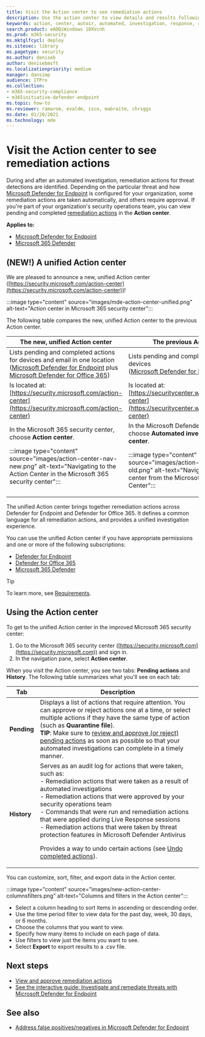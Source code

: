 ```yaml
---
title: Visit the Action center to see remediation actions
description: Use the action center to view details and results following an automated investigation
keywords: action, center, autoir, automated, investigation, response, remediation
search.product: eADQiWindows 10XVcnh
ms.prod: m365-security
ms.mktglfcycl: deploy
ms.sitesec: library
ms.pagetype: security
ms.author: deniseb
author: denisebmsft
ms.localizationpriority: medium
manager: dansimp
audience: ITPro
ms.collection: 
- m365-security-compliance
- m365initiative-defender-endpoint
ms.topic: how-to
ms.reviewer: ramarom, evaldm, isco, mabraitm, chriggs
ms.date: 01/28/2021
ms.technology: mde
---
```


# Visit the Action center to see remediation actions

During and after an automated investigation, remediation actions for threat detections are identified. Depending on the particular threat and how [Microsoft Defender for Endpoint](https://docs.microsoft.com/windows/security/threat-protection) is configured for your organization, some remediation actions are taken automatically, and others require approval. If you're part of your organization's security operations team, you can view pending and completed [remediation actions](manage-auto-investigation.md#remediation-actions) in the **Action center**. 


**Applies to:**
- [Microsoft Defender for Endpoint](https://go.microsoft.com/fwlink/p/?linkid=2146631)
- [Microsoft 365 Defender](https://go.microsoft.com/fwlink/?linkid=2118804)

## (NEW!) A unified Action center


We are pleased to announce a new, unified Action center ([https://security.microsoft.com/action-center](https://security.microsoft.com/action-center))!

:::image type="content" source="images/mde-action-center-unified.png" alt-text="Action center in Microsoft 365 security center":::

The following table compares the new, unified Action center to the previous Action center.

|The new, unified Action center  |The previous Action center  |
|---------|---------|
|Lists pending and completed actions for devices and email in one location <br/>([Microsoft Defender for Endpoint](microsoft-defender-advanced-threat-protection.md) plus [Microsoft Defender for Office 365](https://docs.microsoft.com/microsoft-365/security/office-365-security/office-365-atp))|Lists pending and completed actions for devices <br/> ([Microsoft Defender for Endpoint](microsoft-defender-advanced-threat-protection.md) only)   |
|Is located at:<br/>[https://security.microsoft.com/action-center](https://security.microsoft.com/action-center)         |Is located at:<br/>[https://securitycenter.windows.com/action-center](https://securitycenter.windows.com/action-center)     |
| In the Microsoft 365 security center, choose **Action center**. <p>:::image type="content" source="images/action-center-nav-new.png" alt-text="Navigating to the Action Center in the Microsoft 365 security center"::: | In the Microsoft Defender Security Center, choose **Automated investigations** > **Action center**. <p>:::image type="content" source="images/action-center-nav-old.png" alt-text="Navigating to the Action center from the Microsoft Defender Security Center":::  |

The unified Action center brings together remediation actions across Defender for Endpoint and Defender for Office 365. It defines a common language for all remediation actions, and provides a unified investigation experience. 

You can use the unified Action center if you have appropriate permissions and one or more of the following subscriptions:
- [Defender for Endpoint](microsoft-defender-advanced-threat-protection.md)
- [Defender for Office 365](https://docs.microsoft.com/microsoft-365/security/office-365-security/office-365-atp)
- [Microsoft 365 Defender](https://docs.microsoft.com/microsoft-365/security/mtp/microsoft-threat-protection) 

> [!TIP]
> To learn more, see [Requirements](https://docs.microsoft.com/microsoft-365/security/mtp/prerequisites).

## Using the Action center

To get to the unified Action center in the improved Microsoft 365 security center:
1. Go to the Microsoft 365 security center ([https://security.microsoft.com](https://security.microsoft.com)) and sign in.
2. In the navigation pane, select **Action center**. 

When you visit the Action center, you see two tabs: **Pending actions** and **History**. The following table summarizes what you'll see on each tab:

|Tab  |Description  |
|---------|---------|
|**Pending**     | Displays a list of actions that require attention. You can approve or reject actions one at a time, or select multiple actions if they have the same type of action (such as **Quarantine file**). <br/>**TIP**: Make sure to [review and approve (or reject) pending actions](manage-auto-investigation.md) as soon as possible so that your automated investigations can complete in a timely manner. |
|**History**     | Serves as an audit log for actions that were taken, such as: <br/>- Remediation actions that were taken as a result of automated investigations <br>- Remediation actions that were approved by your security operations team  <br/>- Commands that were run and remediation actions that were applied during Live Response sessions  <br/>- Remediation actions that were taken by threat protection features in Microsoft Defender Antivirus  <p>Provides a way to undo certain actions (see [Undo completed actions](manage-auto-investigation.md#undo-completed-actions)).       |

You can customize, sort, filter, and export data in the Action center.

:::image type="content" source="images/new-action-center-columnsfilters.png" alt-text="Columns and filters in the Action center":::

- Select a column heading to sort items in ascending or descending order.
- Use the time period filter to view data for the past day, week, 30 days, or 6 months.
- Choose the columns that you want to view.
- Specify how many items to include on each page of data.
- Use filters to view just the items you want to see.
- Select **Export** to export results to a .csv file. 

## Next steps

- [View and approve remediation actions](manage-auto-investigation.md)
- [See the interactive guide: Investigate and remediate threats with Microsoft Defender for Endpoint](https://aka.ms/MDATP-IR-Interactive-Guide)
 
## See also

- [Address false positives/negatives in Microsoft Defender for Endpoint](defender-endpoint-false-positives-negatives.md)